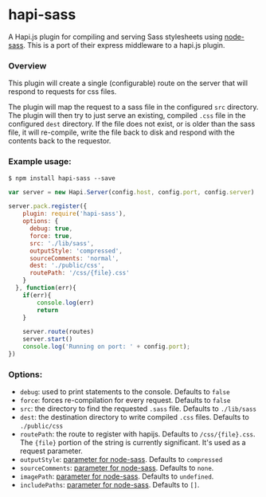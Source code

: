 hapi-sass
=========

A Hapi.js plugin for compiling and serving Sass stylesheets using [node-sass](https://github.com/andrew/node-sass). This is a port of their express middleware to a hapi.js plugin. 

### Overview

This plugin will create a single (configurable) route on the server that will respond to requests for css files. 

The plugin will map the request to a sass file in the configured `src` directory. The plugin will then try to just serve an existing, compiled `.css` file in the configured `dest` directory. If the file does not exist, or is older than the sass file, it will re-compile, write the file back to disk and respond with the contents back to the requestor. 


### Example usage:

```shell
$ npm install hapi-sass --save
```

```javascript
var server = new Hapi.Server(config.host, config.port, config.server)

server.pack.register({
    plugin: require('hapi-sass'),
    options: {
      debug: true,
      force: true,
      src: './lib/sass',
      outputStyle: 'compressed',
      sourceComments: 'normal',
      dest: './public/css',
      routePath: '/css/{file}.css'
    }
  }, function(err){
    if(err){
        console.log(err)
        return
    }

    server.route(routes)
    server.start()
    console.log('Running on port: ' + config.port);
})
```

### Options:

* `debug`: used to print statements to the console. Defaults to `false`
* `force`: forces re-compilation for every request. Defaults to `false`
* `src`: the directory to find the requested `.sass` file. Defaults to `./lib/sass`
* `dest`: the destination directory to write compiled `.css` files. Defaults to `./public/css`
* `routePath`: the route to register with hapijs. Defaults to `/css/{file}.css`. The `{file}` portion of the string is currently significant. It's used as a request parameter. 
* `outputStyle`: [parameter for node-sass](https://github.com/sass/node-sass#outputstyle). Defaults to `compressed`
* `sourceComments`: [parameter for node-sass](https://github.com/sass/node-sass#sourcecomments). Defaults to `none`.
* `imagePath`: [parameter for node-sass](https://github.com/sass/node-sass#imagepath). Defaults to `undefined`.
* `includePaths`: [parameter for node-sass](https://github.com/sass/node-sass#includepaths). Defaults to `[]`.
 
